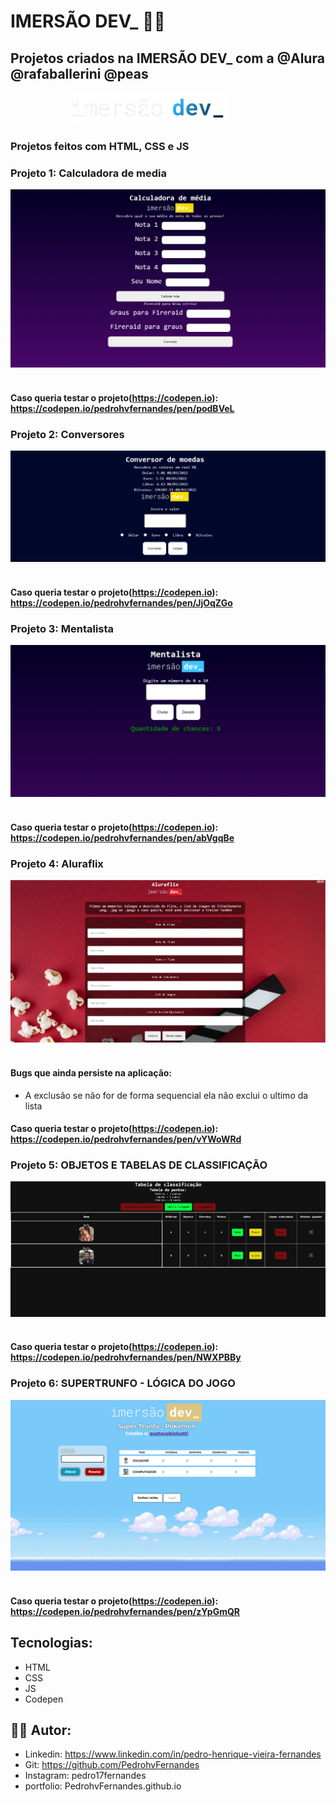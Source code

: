 # IMERSÃO DEV_ 👨‍💻 

## Projetos criados na IMERSÃO DEV_ com a @Alura @rafaballerini @peas 

<p align="center">
  <img height="50" src="https://github.com/PedrohvFernandes/imersao-dev-alura/blob/main/img/logo/logo-imersao-dev-desktop.1636535198.svg">
  &nbsp;&nbsp;&nbsp;&nbsp;&nbsp;&nbsp;&nbsp;&nbsp;&nbsp;&nbsp;&nbsp;&nbsp;&nbsp;
</p>

### Projetos feitos com HTML, CSS e JS

### Projeto 1: Calculadora de media
<p align="start">
  <img  src="https://github.com/PedrohvFernandes/imersao-dev-alura/blob/main/img/screenshot/Scren1.png">
  &nbsp;&nbsp;&nbsp;&nbsp;&nbsp;&nbsp;&nbsp;&nbsp;&nbsp;&nbsp;&nbsp;&nbsp;&nbsp;
</p>

#### Caso queria testar o projeto(https://codepen.io): https://codepen.io/pedrohvfernandes/pen/podBVeL

### Projeto 2: Conversores
<p align="start">
  <img src="https://github.com/PedrohvFernandes/imersao-dev-alura/blob/main/img/screenshot/Screen2.png">
  &nbsp;&nbsp;&nbsp;&nbsp;&nbsp;&nbsp;&nbsp;&nbsp;&nbsp;&nbsp;&nbsp;&nbsp;&nbsp;
</p>

#### Caso queria testar o projeto(https://codepen.io): https://codepen.io/pedrohvfernandes/pen/JjOqZGo

### Projeto 3: Mentalista
<p align="start">
  <img src="https://github.com/PedrohvFernandes/imersao-dev-alura/blob/main/img/screenshot/Screen3.png">
  &nbsp;&nbsp;&nbsp;&nbsp;&nbsp;&nbsp;&nbsp;&nbsp;&nbsp;&nbsp;&nbsp;&nbsp;&nbsp;
</p>

#### Caso queria testar o projeto(https://codepen.io): https://codepen.io/pedrohvfernandes/pen/abVgqBe

### Projeto 4: Aluraflix
<p align="start">
  <img src="https://github.com/PedrohvFernandes/imersao-dev-alura/blob/main/img/screenshot/Screen4.png">
  &nbsp;&nbsp;&nbsp;&nbsp;&nbsp;&nbsp;&nbsp;&nbsp;&nbsp;&nbsp;&nbsp;&nbsp;&nbsp;
</p>

#### Bugs que ainda persiste na aplicação:
- A exclusão se não for de forma sequencial ela não exclui o ultimo da lista

#### Caso queria testar o projeto(https://codepen.io): https://codepen.io/pedrohvfernandes/pen/vYWoWRd

### Projeto 5: OBJETOS E TABELAS DE CLASSIFICAÇÃO
<p align="start">
  <img src="https://github.com/PedrohvFernandes/imersao-dev-alura/blob/main/img/screenshot/Screen5.png">
  &nbsp;&nbsp;&nbsp;&nbsp;&nbsp;&nbsp;&nbsp;&nbsp;&nbsp;&nbsp;&nbsp;&nbsp;&nbsp;
</p>


#### Caso queria testar o projeto(https://codepen.io): https://codepen.io/pedrohvfernandes/pen/NWXPBBy

### Projeto 6: SUPERTRUNFO - LÓGICA DO JOGO
<p align="start">
  <img src="https://github.com/PedrohvFernandes/imersao-dev-alura/blob/main/img/screenshot/Screen6.png">
  &nbsp;&nbsp;&nbsp;&nbsp;&nbsp;&nbsp;&nbsp;&nbsp;&nbsp;&nbsp;&nbsp;&nbsp;&nbsp;
</p>


#### Caso queria testar o projeto(https://codepen.io): https://codepen.io/pedrohvfernandes/pen/zYpGmQR
## Tecnologias:
- HTML
- CSS
- JS
- Codepen

## 👨‍💻 Autor:
- Linkedin: https://www.linkedin.com/in/pedro-henrique-vieira-fernandes
- Git: https://github.com/PedrohvFernandes
- Instagram: pedro17fernandes
- portfolio: PedrohvFernandes.github.io
